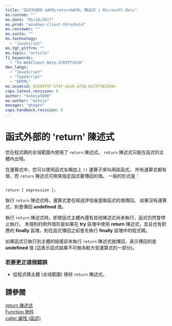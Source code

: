 ```yaml
---
title: "函式外部的 &#39;return&#39; 陳述式 | Microsoft Docs"
ms.custom: ""
ms.date: "01/18/2017"
ms.prod: "windows-client-threshold"
ms.reviewer: ""
ms.suite: ""
ms.technology: 
  - "javascript"
ms.tgt_pltfrm: ""
ms.topic: "article"
f1_keywords: 
  - "VS.WebClient.Help.SCRIPT1018"
dev_langs: 
  - "JavaScript"
  - "TypeScript"
  - "DHTML"
ms.assetid: 03568f9f-5f4f-4a10-a738-9a73f3832b9e
caps.latest.revision: 6
author: "mikejo5000"
ms.author: "mikejo"
manager: "ghogen"
caps.handback.revision: 6
---
```

# 函式外部的 &#39;return&#39; 陳述式
您在程式碼的全域範圍內使用了 `return` 陳述式。  `return` 陳述式只能在函式的主體內出現。  
  
 在運算式中，您可以使用函式名稱加上 `()` 運算子來叫用該函式。  所有運算式都有值，而 `return` 陳述式可用來指定函式要傳回的值。  一般的形式是：  
  
```  
  
return [ expression ];  
```  
  
 執行 `return` 陳述式時，運算式會在經過評估後當做函式的值傳回。  如果沒有運算式，則會傳回 **undefined** 值。  
  
 執行 `return` 陳述式時，即使函式主體內還有其他陳述式尚未執行，函式仍然會停止執行。  本規則的例外情形是如果在 **try** 區塊中使用 **return** 陳述式，並且也有對應的 **finally** 區塊，則在函式傳回之前會先執行 **finally** 區塊中的程式碼。  
  
 如果函式已執行到主體的結尾卻未執行 `return` 陳述式就傳回，表示傳回的是 **undefined** 值 \(這表示函式結果不可做為較大型運算式的一部分\)。  
  
### 若要更正這個錯誤  
  
-   從程式碼主體 \(全域範圍\) 移除 `return` 陳述式。  
  
## 請參閱  
 [return 陳述式](../../javascript/reference/return-statement-javascript.md)   
 [Function 物件](../../javascript/reference/function-object-javascript.md)   
 [caller 屬性 \(函式\)](../../javascript/reference/caller-property-function-javascript.md)